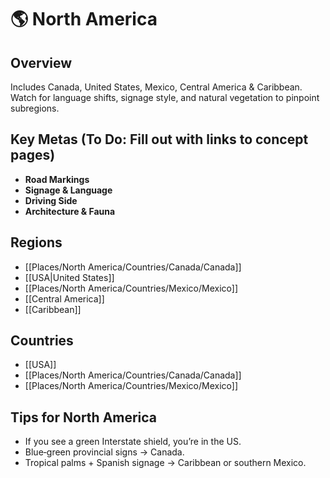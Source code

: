 # 🌎 North America

## Overview
Includes Canada, United States, Mexico, Central America & Caribbean. Watch for language shifts, signage style, and natural vegetation to pinpoint subregions.

## Key Metas (To Do: Fill out with links to concept pages)
- **Road Markings**  
- **Signage & Language**  
- **Driving Side**  
- **Architecture & Fauna**  

## Regions
- [[Places/North America/Countries/Canada/Canada]]
- [[USA|United States]]
- [[Places/North America/Countries/Mexico/Mexico]]
- [[Central America]]
- [[Caribbean]]

## Countries
- [[USA]]
- [[Places/North America/Countries/Canada/Canada]]
- [[Places/North America/Countries/Mexico/Mexico]]

## Tips for North America
- If you see a green Interstate shield, you’re in the US.  
- Blue‐green provincial signs → Canada.  
- Tropical palms + Spanish signage → Caribbean or southern Mexico.
